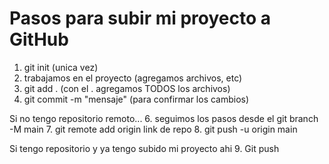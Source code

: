 # Pasos para subir mi proyecto a GitHub

1. git init (unica vez)
2. trabajamos en el proyecto (agregamos archivos, etc)
3. git add . (con el . agregamos TODOS los archivos)
4. git commit -m "mensaje" (para confirmar los cambios)

Si no tengo repositorio remoto... 6. seguimos los pasos desde el git branch -M main 7. git remote add origin link de repo 8. git push -u origin main

Si tengo repositorio y ya tengo subido mi proyecto ahi 9. Git push
